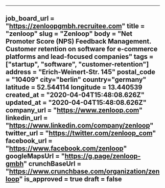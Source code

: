 ---
job_board_url = "https://zenloopgmbh.recruitee.com"
title = "zenloop"
slug = "Zenloop"
body = "Net Promoter Score (NPS) Feedback Management. Customer retention on software for e-commerce platforms and lead-focused companies"
tags = ["startup", "software", "customer-retention"]
address = "Erich-Weinert-Str. 145"
postal_code = "10409"
city="berlin"
country="germany"
latitude = 52.544114
longitude = 13.440539
created_at = "2020-04-04T15:48:08.626Z"
updated_at = "2020-04-04T15:48:08.626Z"
company_url = "https://www.zenloop.com"
linkedin_url = "https://www.linkedin.com/company/zenloop"
twitter_url = "https://twitter.com/zenloop_com"
facebook_url = "https://www.facebook.com/zenloop"
googleMapsUrl = "https://g.page/zenloop-gmbh"
crunchBaseUrl = "https://www.crunchbase.com/organization/zenloop"
is_approved = true
draft = false
---